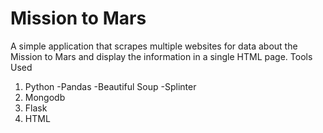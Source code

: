 # Mission to Mars

A simple application that scrapes multiple websites for data about the Mission to Mars and display the information in a single HTML page.
Tools Used
1. Python
  -Pandas
  -Beautiful Soup
  -Splinter
1. Mongodb
1. Flask
1. HTML
